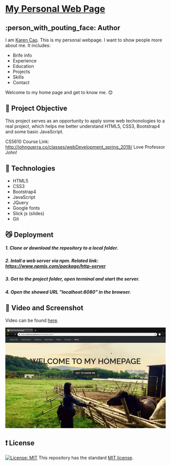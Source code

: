 # [My Personal Web Page](https://qimincao.github.io/HomePage_Karen/)

## :person_with_pouting_face: Author
I am [Karen Cao](https://qimincao.github.io/HomePage_Karen/). This is my personal webpage. I want to show people more about me. It includes: 
- Brife info
- Experience
- Education
- Projects
- Skills
- Contact

Welcome to my home page and get to know me. 😊


## :star2: Project Objective
This project serves as an opportunity to apply some web techonologies to a real project, which helps me better understand HTML5, CSS3, Bootstrap4 and some basic JavaScript.

CS5610 Course Link: http://johnguerra.co/classes/webDevelopment_spring_2019/ Love Professor John!


## :metal: Technologies
- HTML5
- CSS3
- Bootstrap4
- JavaScript
- JQuery
- Google fonts
- Slick js (slides)
- Git

## :smirk_cat: Deployment
##### 1. Clone or download the repository to a local folder.
##### 2. Intall a web server via npm. Related link: https://www.npmjs.com/package/http-server
##### 3. Get to the project folder, open terminal and start the server.
##### 4. Open the showed URL "localhost:8080" in the browser.


## :eyes: Video and Screenshot
Video can be found [here](https://www.npmjs.com/package/http-server). 

![homepage_gif](res/homepage_gif.gif)

## :exclamation: License
[![License: MIT](https://img.shields.io/badge/License-MIT-yellow.svg)](https://opensource.org/licenses/MIT)
This repository has the standard [MIT license](https://opensource.org/licenses/MIT). 